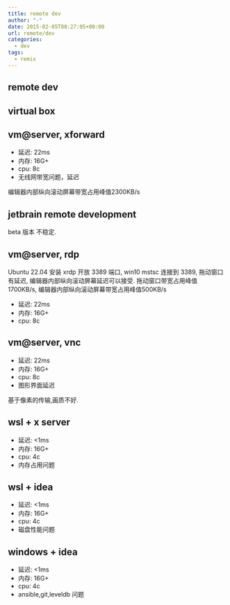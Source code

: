 ```yaml
---
title: remote dev
author: "-"
date: 2015-02-05T08:27:05+00:00
url: remote/dev
categories:
  - dev
tags:
  - remix
---
```

## remote dev

## virtual box

## vm@server, xforward

- 延迟: 22ms
- 内存: 16G+
- cpu: 8c
- 无线网带宽问题，延迟

编辑器内部纵向滚动屏幕带宽占用峰值2300KB/s

## jetbrain remote development

beta 版本 不稳定.

## vm@server, rdp

Ubuntu 22.04 安装 xrdp 开放 3389 端口, win10 mstsc 连接到 3389, 拖动窗口有延迟, 编辑器内部纵向滚动屏幕延迟可以接受. 拖动窗口带宽占用峰值 1700KB/s, 编辑器内部纵向滚动屏幕带宽占用峰值500KB/s

- 延迟: 22ms
- 内存: 16G+
- cpu: 8c

## vm@server, vnc

- 延迟: 22ms
- 内存: 16G+
- cpu: 8c
- 图形界面延迟

基于像素的传输,画质不好.

## wsl + x server

- 延迟: <1ms
- 内存: 16G+
- cpu: 4c
- 内存占用问题

## wsl + idea

- 延迟: <1ms
- 内存: 16G+
- cpu: 4c
- 磁盘性能问题

## windows + idea

- 延迟: <1ms
- 内存: 16G+
- cpu: 4c
- ansible,git,leveldb 问题

